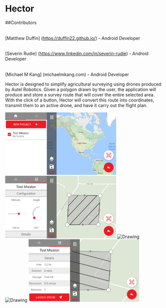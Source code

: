 # Hector

##Contributors
######
[Matthew Duffin] (https://duffin22.github.io/) - Android Developer
######
[Severin Rudie] (https://www.linkedin.com/in/severin-rudie) - Android Developer
######
[Michael M Kang] (michaelmkang.com) - Android Developer

Hector is designed to simplify agricultural surveying using drones produced by Autel Robotics.  Given a polygon drawn by the user, the application will produce and store a survey route that will cover the entire selected area.  With the click of a button, Hector will convert this route into coordinates, transmit them to an active drone, and have it carry out the flight plan.

<img src="/Screenshots/screenshot1.png" alt="Drawing" height= "200"/>
<img src="/Screenshots/screenshot2.png" alt="Drawing" height= "200"/>
<img src="/Screenshots/screenshot3.png" alt="Drawing" height= "200"/>
<img src="/Screenshots/screenshot4.png" alt="Drawing" height= "200"/>
<img src="/Screenshots/screenshot5.png" alt="Drawing" height= "200"/>

